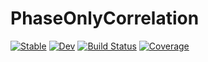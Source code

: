 # PhaseOnlyCorrelation

[![Stable](https://img.shields.io/badge/docs-stable-blue.svg)](https://a-r-n-o-l-d.github.io/PhaseOnlyCorrelation.jl/stable/)
[![Dev](https://img.shields.io/badge/docs-dev-blue.svg)](https://a-r-n-o-l-d.github.io/PhaseOnlyCorrelation.jl/dev/)
[![Build Status](https://github.com/a-r-n-o-l-d/PhaseOnlyCorrelation.jl/actions/workflows/CI.yml/badge.svg?branch=main)](https://github.com/a-r-n-o-l-d/PhaseOnlyCorrelation.jl/actions/workflows/CI.yml?query=branch%3Amain)
[![Coverage](https://codecov.io/gh/a-r-n-o-l-d/PhaseOnlyCorrelation.jl/branch/main/graph/badge.svg)](https://codecov.io/gh/a-r-n-o-l-d/PhaseOnlyCorrelation.jl)
